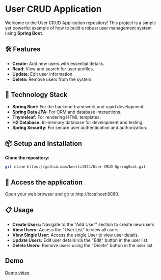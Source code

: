 # User CRUD Application

Welcome to the User CRUD Application repository! This project is a simple yet powerful example of how to build a robust user management system using **Spring Boot**.

## 🛠️ Features

- **Create:** Add new users with essential details.
- **Read:** View and search for user profiles.
- **Update:** Edit user information.
- **Delete:** Remove users from the system.

## 🚀 Technology Stack

- **Spring Boot:** For the backend framework and rapid development.
- **Spring Data JPA:** For ORM and database interactions.
- **Thymeleaf:** For rendering HTML templates.
- **H2 Database:** In-memory database for development and testing.
- **Spring Security:** For secure user authentication and authorization.

## 📦 Setup and Installation

**Clone the repository:**

```bash
git clone https://github.com/keerti1924/User-CRUD-SpringBoot.git
```

## 🔗 Access the application
Open your web browser and go to http://localhost:8080.



## 📋 Usage
- **Create Users:** Navigate to the "Add User" section to create new users.
- **View Users:** Access the "User List" to view all users.
- **View Single User:** Access the single User to view user details.
- **Update Users:** Edit user details via the "Edit" button in the user list.
- **Delete Users:** Remove users using the "Delete" button in the user list.

## Demo
[Demo video]([video.mp4](https://github.com/keerti1924/User-CRUD-SpringBoot/blob/main/video.mp4))
